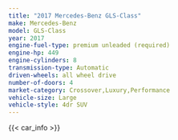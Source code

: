 ```yaml
---
title: "2017 Mercedes-Benz GLS-Class"
make: Mercedes-Benz
model: GLS-Class
year: 2017
engine-fuel-type: premium unleaded (required)
engine-hp: 449
engine-cylinders: 8
transmission-type: Automatic
driven-wheels: all wheel drive
number-of-doors: 4
market-category: Crossover,Luxury,Performance
vehicle-size: Large
vehicle-style: 4dr SUV
---
```


{{< car_info >}}
